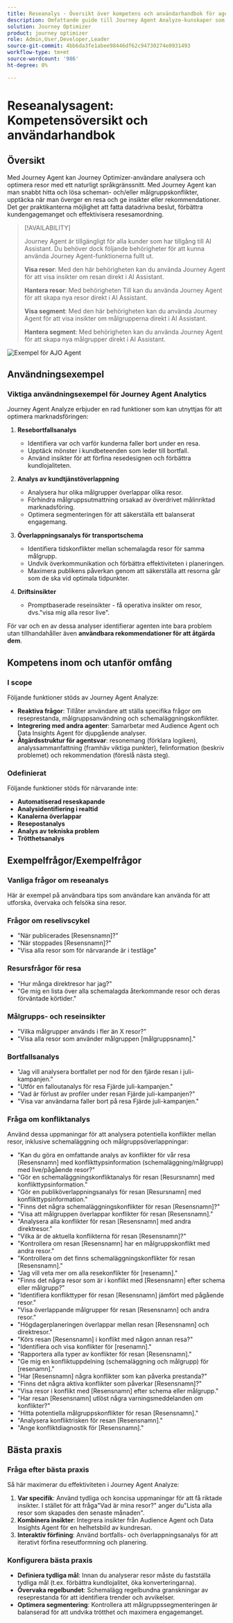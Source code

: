 ```yaml
---
title: Reseanalys - Översikt över kompetens och användarhandbok för agent
description: Omfattande guide till Journey Agent Analyze-kunskaper som gör det möjligt för användare att analysera marknadsföringsresor, upptäcka problem, identifiera insikter och optimera kundengagemanget.
solution: Journey Optimizer
product: journey optimizer
role: Admin,User,Developer,Leader
source-git-commit: 4bb6da3fe1abee98446df62c94730274e0931493
workflow-type: tm+mt
source-wordcount: '986'
ht-degree: 0%

---
```



# Reseanalysagent: Kompetensöversikt och användarhandbok

## Översikt

Med Journey Agent kan Journey Optimizer-användare analysera och optimera resor med ett naturligt språkgränssnitt. Med Journey Agent kan man snabbt hitta och lösa scheman- och/eller målgruppskonflikter, upptäcka när man överger en resa och ge insikter eller rekommendationer. Det ger praktikanterna möjlighet att fatta datadrivna beslut, förbättra kundengagemanget och effektivisera resesamordning.

>[!AVAILABILITY]
>
>Journey Agent är tillgängligt för alla kunder som har tillgång till AI Assistant. Du behöver dock följande behörigheter för att kunna använda Journey Agent-funktionerna fullt ut.
>
>**Visa resor**: Med den här behörigheten kan du använda Journey Agent för att visa insikter om resan direkt i AI Assistant.
>
>**Hantera resor**: Med behörigheten Till kan du använda Journey Agent för att skapa nya resor direkt i AI Assistant.
>
>**Visa segment**: Med den här behörigheten kan du använda Journey Agent för att visa insikter om målgrupperna direkt i AI Assistant.
>
>**Hantera segment**: Med behörigheten kan du använda Journey Agent för att skapa nya målgrupper direkt i AI Assistant.

![Exempel för AJO Agent](./images/ajo-agent/ajo-agent-sample.png)

## Användningsexempel

### Viktiga användningsexempel för Journey Agent Analytics

Journey Agent Analyze erbjuder en rad funktioner som kan utnyttjas för att optimera marknadsföringen:

1. **Resebortfallsanalys**

   - Identifiera var och varför kunderna faller bort under en resa.
   - Upptäck mönster i kundbeteenden som leder till bortfall.
   - Använd insikter för att förfina resedesignen och förbättra kundlojaliteten.

1. **Analys av kundtjänstöverlappning**

   - Analysera hur olika målgrupper överlappar olika resor.
   - Förhindra målgruppsutmattning orsakad av överdrivet målinriktad marknadsföring.
   - Optimera segmenteringen för att säkerställa ett balanserat engagemang.

1. **Överlappningsanalys för transportschema**

   - Identifiera tidskonflikter mellan schemalagda resor för samma målgrupp.
   - Undvik överkommunikation och förbättra effektiviteten i planeringen.
   - Maximera publikens påverkan genom att säkerställa att resorna går som de ska vid optimala tidpunkter.

1. **Driftsinsikter**

   - Promptbaserade reseinsikter - få operativa insikter om resor, dvs.&quot;visa mig alla resor live&quot;.

För var och en av dessa analyser identifierar agenten inte bara problem utan tillhandahåller även **användbara rekommendationer för att åtgärda dem**.


## Kompetens inom och utanför omfång

### **I scope**

Följande funktioner stöds av Journey Agent Analyze:

- **Reaktiva frågor**: Tillåter användare att ställa specifika frågor om reseprestanda, målgruppsanvändning och schemaläggningskonflikter.
- **Integrering med andra agenter**: Samarbetar med Audience Agent och Data Insights Agent för djupgående analyser.
- **Åtgärdsstruktur för agentsvar**: resonemang (förklara logiken), analyssammanfattning (framhäv viktiga punkter), felinformation (beskriv problemet) och rekommendation (föreslå nästa steg).

### **Odefinierat**

Följande funktioner stöds för närvarande inte:

- **Automatiserad reseskapande**
- **Analysidentifiering i realtid**
- **Kanalerna överlappar**
- **Resepostanalys**
- **Analys av tekniska problem**
- **Trötthetsanalys**

## Exempelfrågor/Exempelfrågor

### Vanliga frågor om reseanalys

Här är exempel på användbara tips som användare kan använda för att utforska, övervaka och felsöka sina resor.

### Frågor om reselivscykel

- &quot;När publicerades [Resensnamn]?&quot;
- &quot;När stoppades [Resensnamn]?&quot;
- &quot;Visa alla resor som för närvarande är i testläge&quot;

### Resursfrågor för resa

- &quot;Hur många direktresor har jag?&quot;
- &quot;Ge mig en lista över alla schemalagda återkommande resor och deras förväntade körtider.&quot;

### Målgrupps- och reseinsikter

- &quot;Vilka målgrupper används i fler än X resor?&quot;
- &quot;Visa alla resor som använder målgruppen [målgruppsnamn].&quot;

### Bortfallsanalys

- &quot;Jag vill analysera bortfallet per nod för den fjärde resan i juli-kampanjen.&quot;
- &quot;Utför en falloutanalys för resa Fjärde juli-kampanjen.&quot;
- &quot;Vad är förlust av profiler under resan Fjärde juli-kampanjen?&quot;
- &quot;Visa var användarna faller bort på resa Fjärde juli-kampanjen.&quot;

### Fråga om konfliktanalys

Använd dessa uppmaningar för att analysera potentiella konflikter mellan resor, inklusive schemaläggning och målgruppsöverlappningar:

- &quot;Kan du göra en omfattande analys av konflikter för vår resa [Resensnamn] med konflikttypsinformation (schemaläggning/målgrupp) med live/pågående resor?&quot;
- &quot;Gör en schemaläggningskonfliktanalys för resan [Resursnamn] med konflikttypsinformation.&quot;
- &quot;Gör en publiköverlappningsanalys för resan [Resursnamn] med konflikttypsinformation.&quot;
- &quot;Finns det några schemaläggningskonflikter för resan [Resensnamn]?&quot;
- &quot;Visa att målgruppen överlappar konflikter för resan [Resensnamn].&quot;
- &quot;Analysera alla konflikter för resan [Resensnamn] med andra direktresor.&quot;
- &quot;Vilka är de aktuella konflikterna för resan [Resensnamn]?&quot;
- &quot;Kontrollera om resan [Resensnamn] har en målgruppskonflikt med andra resor.&quot;
- &quot;Kontrollera om det finns schemaläggningskonflikter för resan [Resensnamn].&quot;
- &quot;Jag vill veta mer om alla resekonflikter för [resenamn].&quot;
- &quot;Finns det några resor som är i konflikt med [Resensnamn] efter schema eller målgrupp?&quot;
- &quot;Identifiera konflikttyper för resan [Resensnamn] jämfört med pågående resor.&quot;
- &quot;Visa överlappande målgrupper för resan [Resensnamn] och andra resor.&quot;
- &quot;Högdagerplaneringen överlappar mellan resan [Resensnamn] och direktresor.&quot;
- &quot;Körs resan [Resensnamn] i konflikt med någon annan resa?&quot;
- &quot;Identifiera och visa konflikter för [resenamn].&quot;
- &quot;Rapportera alla typer av konflikter för resan [Resensnamn].&quot;
- &quot;Ge mig en konfliktuppdelning (schemaläggning och målgrupp) för [resenamn].&quot;
- &quot;Har [Resensnamn] några konflikter som kan påverka prestanda?&quot;
- &quot;Finns det några aktiva konflikter som påverkar [Resensnamn]?&quot;
- &quot;Visa resor i konflikt med [Resensnamn] efter schema eller målgrupp.&quot;
- &quot;Har resan [Resensnamn] utlöst några varningsmeddelanden om konflikter?&quot;
- &quot;Hitta potentiella målgruppskonflikter för resan [Resensnamn].&quot;
- &quot;Analysera konfliktrisken för resan [Resensnamn].&quot;
- &quot;Ange konfliktdiagnostik för [Resensnamn].&quot;

## Bästa praxis

### Fråga efter bästa praxis

Så här maximerar du effektiviteten i Journey Agent Analyze:

1. **Var specifik**: Använd tydliga och koncisa uppmaningar för att få riktade insikter. I stället för att fråga&quot;Vad är mina resor?&quot; anger du&quot;Lista alla resor som skapades den senaste månaden&quot;.
1. **Kombinera insikter**: Integrera insikter från Audience Agent och Data Insights Agent för en helhetsbild av kundresan.
1. **Interaktiv förfining**: Använd bortfalls- och överlappningsanalys för att iterativt förfina reseutformning och planering.

### Konfigurera bästa praxis

- **Definiera tydliga mål**: Innan du analyserar resor måste du fastställa tydliga mål (t.ex. förbättra kundlojalitet, öka konverteringarna).
- **Övervaka regelbundet**: Schemalägg regelbundna granskningar av reseprestanda för att identifiera trender och avvikelser.
- **Optimera segmentering**: Kontrollera att målgruppssegmenteringen är balanserad för att undvika trötthet och maximera engagemanget.

